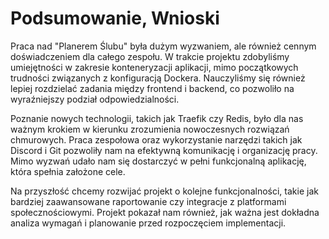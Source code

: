 # Podsumowanie, Wnioski

Praca nad "Planerem Ślubu" była dużym wyzwaniem, ale również cennym doświadczeniem dla całego zespołu. W trakcie projektu zdobyliśmy umiejętności w zakresie konteneryzacji aplikacji, mimo początkowych trudności związanych z konfiguracją Dockera. Nauczyliśmy się również lepiej rozdzielać zadania między frontend i backend, co pozwoliło na wyraźniejszy podział odpowiedzialności.

Poznanie nowych technologii, takich jak Traefik czy Redis, było dla nas ważnym krokiem w kierunku zrozumienia nowoczesnych rozwiązań chmurowych. Praca zespołowa oraz wykorzystanie narzędzi takich jak Discord i Git pozwoliły nam na efektywną komunikację i organizację pracy. Mimo wyzwań udało nam się dostarczyć w pełni funkcjonalną aplikację, która spełnia założone cele.

Na przyszłość chcemy rozwijać projekt o kolejne funkcjonalności, takie jak bardziej zaawansowane raportowanie czy integracje z platformami społecznościowymi. Projekt pokazał nam również, jak ważna jest dokładna analiza wymagań i planowanie przed rozpoczęciem implementacji.
